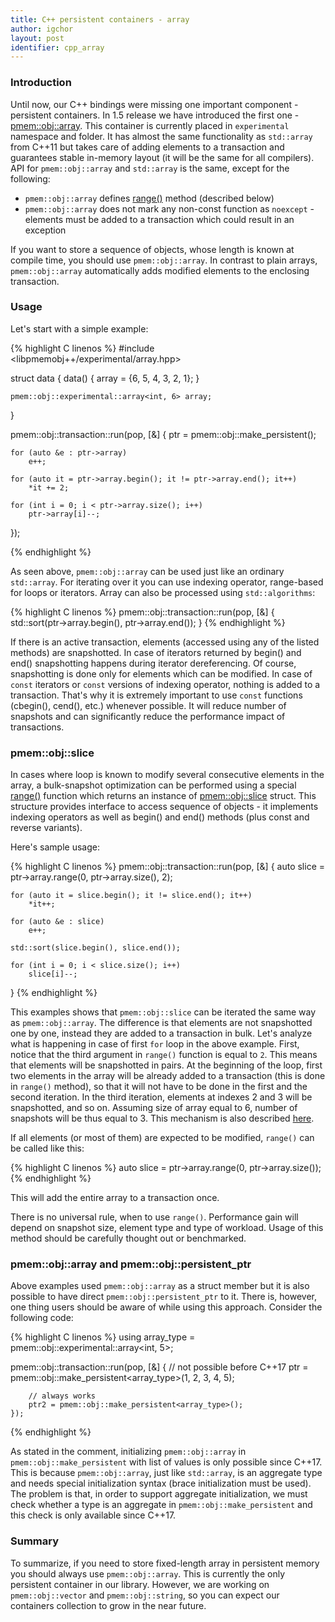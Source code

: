 ```yaml
---
title: C++ persistent containers - array
author: igchor
layout: post
identifier: cpp_array
---
```


### Introduction

Until now, our C++ bindings were missing one important component - persistent
containers. In 1.5 release we have introduced the first one - [pmem::obj::array][cpp_array].
This container is currently placed in `experimental` namespace and folder. It has
almost the same functionality as `std::array` from C++11 but takes care of adding
elements to a transaction and guarantees stable in-memory layout (it will be the same for all compilers).
API for `pmem::obj::array` and `std::array` is the same, except for the following:
* `pmem::obj::array` defines [range()][cpp_array_range] method (described below)
* `pmem::obj::array` does not mark any non-const function as `noexcept` -
	elements must be added to a transaction which could result in an exception

If you want to store a sequence of objects, whose length is known at compile time,
you should use `pmem::obj::array`. In contrast to plain arrays, `pmem::obj::array`
automatically adds modified elements to the enclosing transaction.

### Usage

Let's start with a simple example:

{% highlight C linenos %}
#include <libpmemobj++/experimental/array.hpp>

struct data {
	data() {
		array = {6, 5, 4, 3, 2, 1};
	}

	pmem::obj::experimental::array<int, 6> array;
}

pmem::obj::transaction::run(pop, [&] {
	ptr = pmem::obj::make_persistent<data>();

	for (auto &e : ptr->array)
		e++;

	for (auto it = ptr->array.begin(); it != ptr->array.end(); it++)
		*it += 2;

	for (int i = 0; i < ptr->array.size(); i++)
		ptr->array[i]--;
});

{% endhighlight %}

As seen above, `pmem::obj::array` can be used just like an ordinary `std::array`.
For iterating over it you can use indexing operator, range-based for loops or
iterators. Array can also be processed using `std::algorithms`:

{% highlight C linenos %}
pmem::obj::transaction::run(pop, [&] {
	std::sort(ptr->array.begin(), ptr->array.end());
}
{% endhighlight %}

If there is an active transaction, elements (accessed using any of the listed
methods) are snapshotted. In case of iterators returned by begin() and end()
snapshotting happens during iterator dereferencing. Of course, snapshotting is done
only for elements which can be modified. In case of `const` iterators or `const`
versions of indexing operator, nothing is added to a transaction. That's why
it is extremely important to use `const` functions (cbegin(), cend(), etc.)
whenever possible. It will reduce number of snapshots and can significantly
reduce the performance impact of transactions.

### pmem::obj::slice

In cases where loop is known to modify several consecutive elements in the array,
a bulk-snapshot optimization can be performed using a special [range()][cpp_array_range]
function which returns an instance of [pmem::obj::slice][cpp_array_slice] struct.
This structure provides interface to access sequence of objects - it implements
indexing operators as well as begin() and end() methods (plus const and reverse
variants).

Here's sample usage:

{% highlight C linenos %}
pmem::obj::transaction::run(pop, [&] {
	auto slice = ptr->array.range(0, ptr->array.size(), 2);

	for (auto it = slice.begin(); it != slice.end(); it++)
		*it++;

	for (auto &e : slice)
		e++;

	std::sort(slice.begin(), slice.end());

	for (int i = 0; i < slice.size(); i++)
		slice[i]--;
}
{% endhighlight %}

This examples shows that `pmem::obj::slice` can be iterated the same way as `pmem::obj::array`.
The difference is that elements are not snapshotted one by one, instead they are
added to a transaction in bulk. Let's analyze what is happening in case of first
`for` loop in the above example. First, notice that the third argument in `range()`
function is equal to `2`. This means that elements will be snapshotted in pairs.
At the beginning of the loop, first two elements in the array will be already
added to a transaction (this is done in `range()` method), so that it will not
have to be done in the first and the second iteration. In the third iteration,
elements at indexes 2 and 3 will be snapshotted, and so on. Assuming size of
array equal to 6, number of snapshots will be thus equal to 3. This mechanism is
also described [here][cpp_array_iterator].

If all elements (or most of them) are expected to be modified, `range()` can be called like this:

{% highlight C linenos %}
auto slice = ptr->array.range(0, ptr->array.size());
{% endhighlight %}

This will add the entire array to a transaction once.

There is no universal rule, when to use `range()`. Performance gain will depend
on snapshot size, element type and type of workload. Usage of this method should
be carefully thought out or benchmarked.

### pmem::obj::array and pmem::obj::persistent_ptr

Above examples used `pmem::obj::array` as a struct member but it is also possible
to have direct `pmem::obj::persistent_ptr` to it. There is, however, one thing users
should be aware of while using this approach. Consider the following code:

{% highlight C linenos %}
using array_type = pmem::obj::experimental::array<int, 5>;

pmem::obj::transaction::run(pop, [&] {
		// not possible before C++17
		ptr = pmem::obj::make_persistent<array_type>(1, 2, 3, 4, 5);

		// always works
		ptr2 = pmem::obj::make_persistent<array_type>();
	});
{% endhighlight %}

As stated in the comment, initializing `pmem::obj::array` in `pmem::obj::make_persistent`
with list of values is only possible since C++17. This is because `pmem::obj::array`,
just like `std::array`, is an aggregate type and needs special initialization syntax (brace
initialization must be used). The problem is that, in order to support aggregate initialization,
we must check whether a type is an aggregate in `pmem::obj::make_persistent` and
this check is only available since C++17.

### Summary

To summarize, if you need to store fixed-length array in persistent memory you should
always use `pmem::obj::array`. This is currently the only persistent container
in our library. However, we are working on `pmem::obj::vector` and `pmem::obj::string`,
so you can expect our containers collection to grow in the near future.

[cpp_array]: http://pmem.io/libpmemobj-cpp/master/doxygen/structpmem_1_1obj_1_1experimental_1_1array.html "pmem::obj::array"
[cpp_array_range]: http://pmem.io/libpmemobj-cpp/master/doxygen/structpmem_1_1obj_1_1experimental_1_1array.html#a113016b4fb574f71dc12f72a90048471 "range() method"
[cpp_array_slice]: http://pmem.io/libpmemobj-cpp/master/doxygen/classpmem_1_1obj_1_1experimental_1_1slice.html "slice struct"
[cpp_array_iterator]: http://pmem.io/libpmemobj-cpp/master/doxygen/structpmem_1_1obj_1_1experimental_1_1range__snapshotting__iterator.html "range_snapshotting_iterator"
